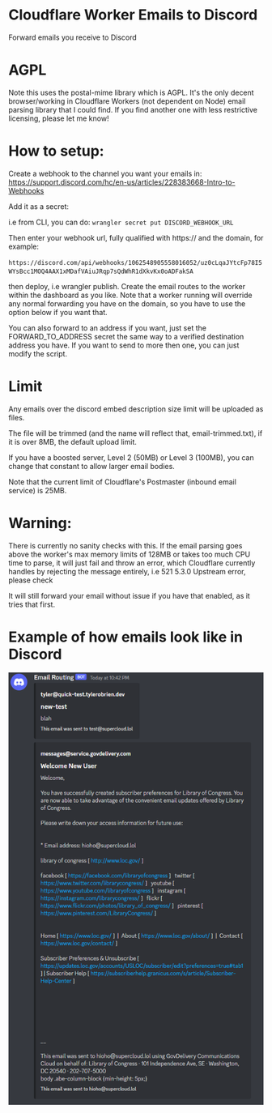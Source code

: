 # Cloudflare Worker Emails to Discord
Forward emails you receive to Discord

# AGPL
Note this uses the postal-mime library which is AGPL. It's the only decent browser/working in Cloudflare Workers (not dependent on Node) email parsing library that I could find. If you find another one with less restrictive licensing, please let me know!

# How to setup:
Create a webhook to the channel you want your emails in:
https://support.discord.com/hc/en-us/articles/228383668-Intro-to-Webhooks

Add it as a secret:

i.e from CLI, you can do: `wrangler secret put DISCORD_WEBHOOK_URL`

Then enter your webhook url, fully qualified with https:// and the domain, for example:

`https://discord.com/api/webhooks/1062548905558016052/uz0cLqaJYtcFp78I5WYsBcc1MOQ4AAX1xMDafVAiuJRqp7sQdWhR1dXkvKx0oADFakSA`

then deploy, i.e wrangler publish. Create the email routes to the worker within the dashboard as you like. Note that a worker running will override any normal forwarding you have on the domain, so you have to use the option below if you want that.

You can also forward to an address if you want, just set the FORWARD_TO_ADDRESS secret the same way to a verified destination address you have. If you want to send to more then one, you can just modify the script.

# Limit

Any emails over the discord embed description size limit will be uploaded as files.

The file will be trimmed (and the name will reflect that, email-trimmed.txt), if it is over 8MB, the default upload limit. 

If you have a boosted server, Level 2 (50MB) or Level 3 (100MB), you can change that constant to allow larger email bodies. 

Note that the current limit of Cloudflare's Postmaster (inbound email service) is 25MB.

# Warning:

There is currently no sanity checks with this. If the email parsing goes above the worker's max memory limits of 128MB or takes too much CPU time to parse, it will just fail and throw an error, which Cloudflare currently handles by rejecting the message entirely, i.e  521 5.3.0 Upstream error, please check

It will still forward your email without issue if you have that enabled, as it tries that first.

# Example of how emails look like in Discord

![Picture of Discord Email Embed](Discord_q6K8tc8Ke1.png "Email Discord Embed")

